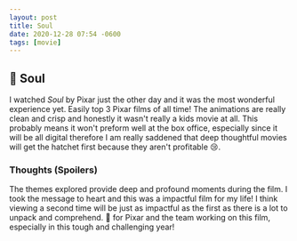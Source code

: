 ```yaml
---
layout: post
title: Soul
date: 2020-12-28 07:54 -0600
tags: [movie]
---
```


## 🎥 Soul 

I watched *Soul* by Pixar just the other day and it was the most wonderful experience yet. Easily top 3 Pixar films of all time! The animations are really clean and crisp and honestly it wasn't really a kids movie at all. This probably means it won't preform well at the box office, especially since it will be all digital therefore I am really saddened that deep thoughtful movies will get the hatchet first because they aren't profitable 😢.

### Thoughts (Spoilers)

The themes explored provide deep and profound moments during the film. I took the message to heart and this was a impactful film for my life! I think viewing a second time will be just as impactful as the first as there is a lot to unpack and comprehend. 👏 for Pixar and the team working on this film, especially in this tough and challenging year!